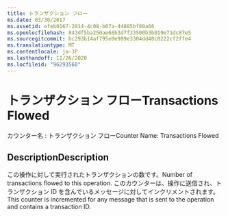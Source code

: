 ```yaml
---
title: トランザクション フロー
ms.date: 03/30/2017
ms.assetid: efeb0167-2014-4c08-b07a-44885bf80a66
ms.openlocfilehash: 843df5ba250ae66b3d7f33500b3b019e71dc87e5
ms.sourcegitcommit: bc293b14af795e0e999e3304dd40c0222cf2ffe4
ms.translationtype: MT
ms.contentlocale: ja-JP
ms.lasthandoff: 11/26/2020
ms.locfileid: "96293560"
---
```

# <a name="transactions-flowed"></a><span data-ttu-id="96ffb-102">トランザクション フロー</span><span class="sxs-lookup"><span data-stu-id="96ffb-102">Transactions Flowed</span></span>

<span data-ttu-id="96ffb-103">カウンター名 : トランザクション フロー</span><span class="sxs-lookup"><span data-stu-id="96ffb-103">Counter Name: Transactions Flowed</span></span>  
  
## <a name="description"></a><span data-ttu-id="96ffb-104">Description</span><span class="sxs-lookup"><span data-stu-id="96ffb-104">Description</span></span>  

 <span data-ttu-id="96ffb-105">この操作に対して実行されたトランザクションの数です。</span><span class="sxs-lookup"><span data-stu-id="96ffb-105">Number of transactions flowed to this operation.</span></span> <span data-ttu-id="96ffb-106">このカウンターは、操作に送信され、トランザクション ID を含んでいるメッセージに対してインクリメントされます。</span><span class="sxs-lookup"><span data-stu-id="96ffb-106">This counter is incremented for any message that is sent to the operation and contains a transaction ID.</span></span>
